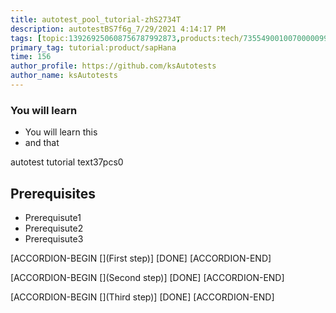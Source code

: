 ```yaml
---
title: autotest_pool_tutorial-zhS2734T
description: autotestBS7f6g_7/29/2021 4:14:17 PM
tags: [topic:139269250608756787992873,products:tech/73554900100700000996,tutorial:experience/advanced]
primary_tag: tutorial:product/sapHana
time: 156
author_profile: https://github.com/ksAutotests
author_name: ksAutotests
---
```

### You will learn
- You will learn this
- and that

autotest tutorial text37pcs0

## Prerequisites
- Prerequisute1
- Prerequisute2
- Prerequisute3

[ACCORDION-BEGIN [](First step)]
[DONE]
[ACCORDION-END]

[ACCORDION-BEGIN [](Second step)]
[DONE]
[ACCORDION-END]

[ACCORDION-BEGIN [](Third step)]
[DONE]
[ACCORDION-END]

